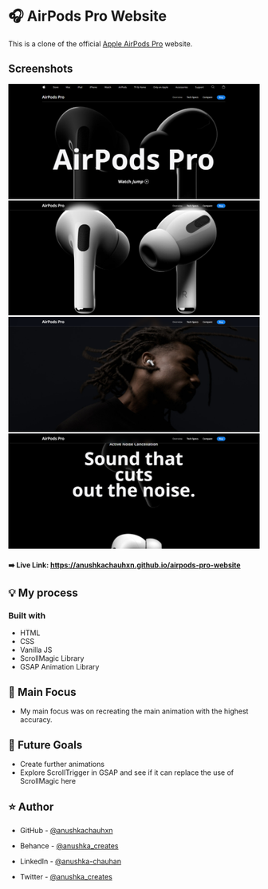 # 🎧 AirPods Pro Website

This is a clone of the official [Apple AirPods Pro](https://www.apple.com/in/airpods-pro/) website.

## Screenshots
![Header](./screenshot_1.png?raw=true "Header")
![Second](./screenshot_2.png?raw=true "Second")
![Third](./screenshot_3.png?raw=true "Third")
![Forth](./screenshot_4.png?raw=true "Forth")

#### ➡️ Live Link: https://anushkachauhxn.github.io/airpods-pro-website

## 💡 My process

### Built with

- HTML
- CSS
- Vanilla JS
- ScrollMagic Library
- GSAP Animation Library

## 🔎 Main Focus

- My main focus was on recreating the main animation with the highest accuracy.

## 🔮 Future Goals

- Create further animations
- Explore ScrollTrigger in GSAP and see if it can replace the use of ScrollMagic here

## ⭐ Author

- GitHub - [@anushkachauhxn](https://github.com/anushkachauhxn)
- Behance - [@anushka_creates](https://www.behance.net/anushka_creates)

- LinkedIn - [@anushka-chauhan](https://www.linkedin.com/in/anushka-chauhan)
- Twitter - [@anushka_creates](https://twitter.com/anushka_creates)
